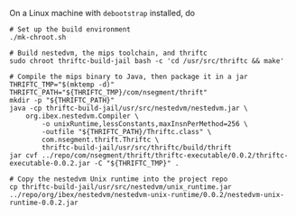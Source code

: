 On a Linux machine with `debootstrap` installed, do

    # Set up the build environment
    ./mk-chroot.sh

    # Build nestedvm, the mips toolchain, and thriftc
    sudo chroot thriftc-build-jail bash -c 'cd /usr/src/thriftc && make'

    # Compile the mips binary to Java, then package it in a jar
    THRIFTC_TMP="$(mktemp -d)"
    THRIFTC_PATH="${THRIFTC_TMP}/com/nsegment/thrift"
    mkdir -p "${THRIFTC_PATH}"
    java -cp thriftc-build-jail/usr/src/nestedvm/nestedvm.jar \
        org.ibex.nestedvm.Compiler \
            -o unixRuntime,lessConstants,maxInsnPerMethod=256 \
            -outfile "${THRIFTC_PATH}/Thriftc.class" \
            com.nsegment.thrift.Thriftc \
            thriftc-build-jail/usr/src/thriftc/build/thrift
    jar cvf ../repo/com/nsegment/thrift/thriftc-executable/0.0.2/thriftc-executable-0.0.2.jar -C "${THRIFTC_TMP}" .

    # Copy the nestedvm Unix runtime into the project repo
    cp thriftc-build-jail/usr/src/nestedvm/unix_runtime.jar ../repo/org/ibex/nestedvm/nestedvm-unix-runtime/0.0.2/nestedvm-unix-runtime-0.0.2.jar
